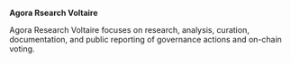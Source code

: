 **Agora Rsearch Voltaire**

Agora Research Voltaire focuses on research, analysis, curation, documentation, and public reporting of governance actions and on-chain voting.

